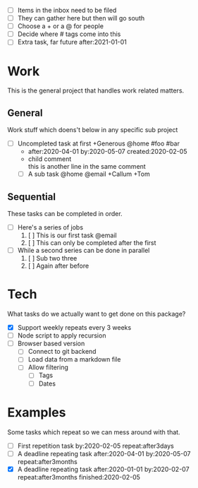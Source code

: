 - [ ] Items in the inbox need to be filed
- [ ] They can gather here but then will go south
- [ ] Choose a + or a @ for people
- [ ] Decide where # tags come into this
- [ ] Extra task, far future after:2021-01-01

# Work

This is the general project that handles work related matters.

## General

Work stuff which doens't below in any specific sub project

- [ ] Uncompleted task at first +Generous @home #foo #bar
  - after:2020-04-01 by:2020-05-07 created:2020-02-05
  - child comment  
    this is another line in the same comment
  - [ ] A sub task @home @email +Callum +Tom

## Sequential

These tasks can be completed in order.

- [ ] Here's a series of jobs
  1. [ ] This is our first task @email
  1. [ ] This can only be completed after the first
- [ ] While a second series can be done in parallel
  1. [ ] Sub two three
  1. [ ] Again after before

# Tech

What tasks do we actually want to get done on this package?

- [x] Support weekly repeats every 3 weeks
- [ ] Node script to apply recursion
- [ ] Browser based version
  - [ ] Connect to git backend
  - [ ] Load data from a markdown file
  - [ ] Allow filtering
    - [ ] Tags
    - [ ] Dates

# Examples

Some tasks which repeat so we can mess around with that.

- [ ] First repetition task by:2020-02-05 repeat:after3days
- [ ] A deadline repeating task
      after:2020-04-01 by:2020-05-07 repeat:after3months
- [x] A deadline repeating task after:2020-01-01 by:2020-02-07
      repeat:after3months finished:2020-02-05
